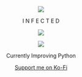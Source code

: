 <p align="center">  
<img src="https://cdn.discordapp.com/attachments/1146158149145989191/1150647043489009716/giphy.gif">
</p>
<p align="center">
    I N F E C T E D
<p align="center">  
<img src="https://komarev.com/ghpvc/?username=zaddyinfected&color=grey">
</p>
    <p align="center">
  <img src="https://discord.c99.nl/widget/theme-4/1133410789429084190.png"/>
</p>
<p align="center">
Currently Improving Python
</p>
<p align="center">
    <a href="https://ko-fi.com/infectedxd">Support me on Ko-Fi</a>
</p>
